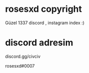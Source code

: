 # rosesxd copyright

Güzel 1337 discord , instagram index :)

# discord adresim
discord.gg/civciv

rosesxd#0007
